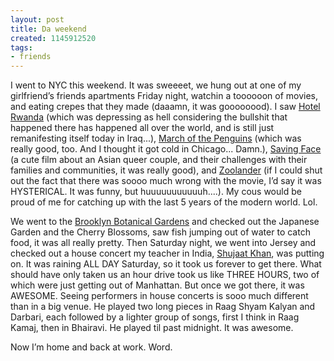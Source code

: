 ```yaml
---
layout: post
title: Da weekend
created: 1145912520
tags:
- friends
---
```

I went to NYC this weekend. It was sweeeet, we hung out at one of my girlfriend’s friends apartments Friday night, watchin a toooooon of movies, and eating crepes that they made (daaamn, it was goooooood). I saw [Hotel Rwanda](http://www.imdb.com/title/tt0395169/) (which was depressing as hell considering the bullshit that happened there has happened all over the world, and is still just remanifesting itself today in Iraq...), [March of the Penguins](http://www.imdb.com/title/tt0395169/) (which was really good, too. And I thought it got cold in Chicago... Damn.), [Saving Face](http://www.sonyclassics.com/savingface/) (a cute film about an Asian queer couple, and their challenges with their families and communities, it was really good), and [Zoolander](http://www.zoolander.com/) (if I could shut out the fact that there was soooo much wrong with the movie, I’d say it was HYSTERICAL. It was funny, but huuuuuuuuuuuh....). My cous would be proud of me for catching up with the last 5 years of the modern world. Lol.

We went to the [Brooklyn Botanical Gardens](http://www.bbg.org/) and checked out the Japanese Garden and the Cherry Blossoms, saw fish jumping out of water to catch food, it was all really pretty. Then Saturday night, we went into Jersey and checked out a house concert my teacher in India, [Shujaat Khan](http://www.shujaatkhan.com/), was putting on. It was raining ALL DAY Saturday, so it took us forever to get there. What should have only taken us an hour drive took us like THREE HOURS, two of which were just getting out of Manhattan. But once we got there, it was AWESOME. Seeing performers in house concerts is sooo much different than in a big venue. He played two long pieces in Raag Shyam Kalyan and Darbari, each followed by a lighter group of songs, first I think in Raag Kamaj, then in Bhairavi. He played til past midnight. It was awesome.

Now I’m home and back at work. Word.


